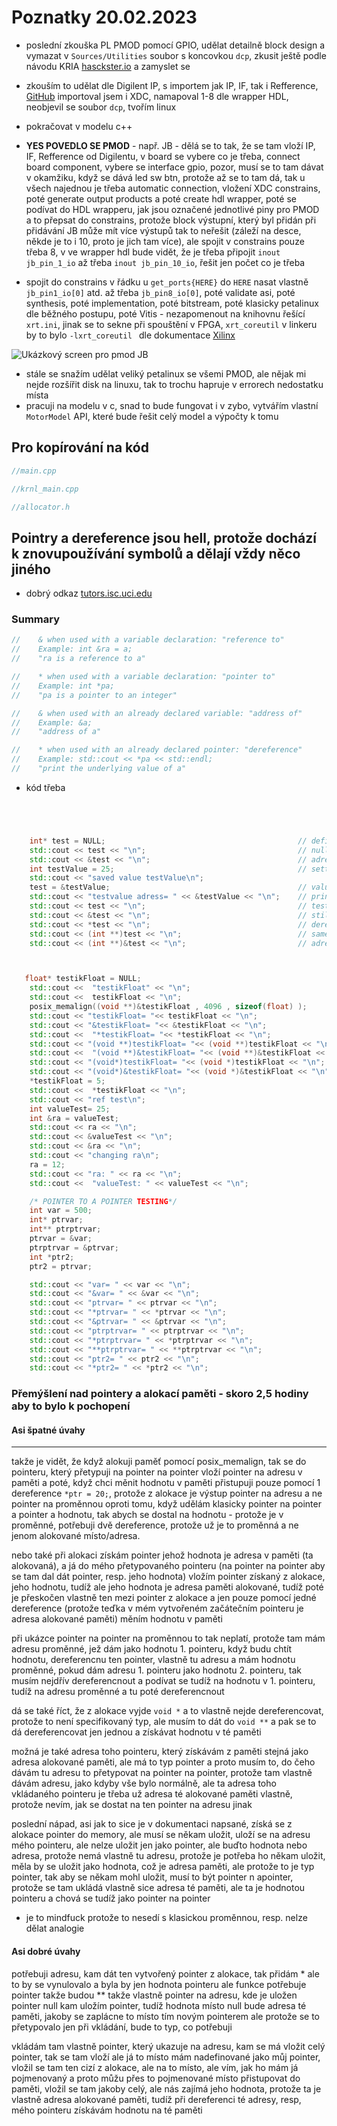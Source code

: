 # Poznatky 20.02.2023

- poslední zkouška PL PMOD pomocí GPIO, udělat detailně block design a vymazat v `Sources/Utilities` soubor s koncovkou `dcp`, zkusit ještě podle návodu KRIA [hasckster.io](https://www.hackster.io/whitney-knitter/rpi-pmod-connector-gpio-with-custom-pl-design-in-kria-kr260-53c40e) a zamyslet se
- zkouším to udělat dle Digilent IP, s importem jak IP, IF, tak i Refference, [GitHub](https://github.com/Digilent/vivado-library) importoval jsem i XDC, namapoval 1-8 dle wrapper HDL, neobjevil se soubor `dcp`, tvořím linux
- pokračovat v modelu c++

- **YES POVEDLO SE PMOD** - např. JB - dělá se to tak, že se tam vloží IP, IF, Refference od Digilentu, v board se vybere co je třeba, connect board component, vybere se interface gpio, pozor, musí se to tam dávat v okamžiku, když se dává led sw btn, protože až se to tam dá, tak u všech najednou je třeba automatic connection, vložení XDC constrains, poté generate output products a poté create hdl wrapper, poté se podívat do HDL wrapperu, jak jsou označené jednotlivé piny pro PMOD a to přepsat do constrains, protože block výstupní, který byl přidán při přidávání JB může mít více výstupů tak to neřešit (záleží na desce, někde je to i 10, proto je jich tam více), ale spojit v constrains pouze třeba 8, v ve wrapper hdl bude vidět, že je třeba připojit `inout jb_pin_1_io` až třeba `inout jb_pin_10_io`, řešit jen počet co je třeba
- spojit do constrains v řádku u `get_ports{HERE}` do `HERE` nasat vlastně `jb_pin1_io[0]` atd. až třeba `jb_pin8_io[0]`, poté validate asi, poté synthesis, poté implementation, poté bitstream, poté klasicky petalinux dle běžného postupu, poté Vitis - nezapomenout na knihovnu řešící `xrt.ini`, jinak se to sekne při spouštění v FPGA, `xrt_coreutil` v linkeru by to bylo `-lxrt_coreutil ` dle dokumentace [Xilinx](https://docs.xilinx.com/r/2021.2-English/ug1393-vitis-application-acceleration/Custom-Profiling-of-the-Host-Application)

![Ukázkový screen pro pmod JB](./images/20230220/20230220_ukazkovy_screen_pro_pmod_jb.png)

- stále se snažím udělat veliký petalinux se všemi PMOD, ale nějak mi nejde rozšířit disk na linuxu, tak to trochu hapruje v errorech nedostatku místa
- pracuji na modelu v c, snad to bude fungovat i v zybo, vytvářím vlastní `MotorModel` API, které bude řešit celý model a výpočty k tomu

## Pro kopírování na kód

```c++
//main.cpp

```

```c++
//krnl_main.cpp

```

```c++
//allocator.h

```

## Pointry a dereference jsou hell, protože dochází k znovupoužívání symbolů a dělají vždy něco jiného

- dobrý odkaz [tutors.isc.uci.edu](http://tutors.ics.uci.edu/index.php/tutor-resources/81-cpp-resources/122-cpp-ref-pointer-operators)

### Summary

```c++
//    & when used with a variable declaration: "reference to"
//    Example: int &ra = a;
//    "ra is a reference to a"

//    * when used with a variable declaration: "pointer to"
//    Example: int *pa;
//    "pa is a pointer to an integer"

//    & when used with an already declared variable: "address of"
//    Example: &a;
//    "address of a"

//    * when used with an already declared pointer: "dereference"
//    Example: std::cout << *pa << std::endl;
//    "print the underlying value of a"
```

- kód třeba

```c++




    int* test = NULL;                                           // defining a pointer
    std::cout << test << "\n";                                  // null adress output 0x0
    std::cout << &test << "\n";                                 // adress of a pointer variable in memory
    int testValue = 25;                                         // setting new value variable
    std::cout << "saved value testValue\n";
    test = &testValue;                                          // value of pointer holds adress of testValue
    std::cout << "testvalue adress= " << &testValue << "\n";    // printing out adress of testValue
    std::cout << test << "\n";                                  // test pointer value is adress of testValue
    std::cout << &test << "\n";                                 // still printing adress of a pointer variable in memory
    std::cout << *test << "\n";                                 // dereferencing value => getting value of testValue ,for struct it would be structName->variable
    std::cout << (int **)test << "\n";                          // same as test - it is value of test so adress of testValue variable
    std::cout << (int **)&test << "\n";                         // adress of a pointer



   float* testikFloat = NULL;                                                           // defining pointer
    std::cout <<  "testikFloat" << "\n";
    std::cout <<  testikFloat << "\n";                                                  // adress to which pointer points = NULL
    posix_memalign((void **)&testikFloat , 4096 , sizeof(float) );                      // potřebujete to vlastně vstup adresu, aby posix_memalign mohla změnit hodnotu pointeru na adresu pointeru který ukazuje na místo alokované v paměti, jenže ještě je třeba přetypovat tu adresu, protože je to typ pointer na pointer
    std::cout << "testikFloat= "<< testikFloat << "\n";                                 // value of testikFloat so adress of a memory
    std::cout << "&testikFloat= "<< &testikFloat << "\n";                               // adress of a pointer testikFloat
    std::cout <<  "*testikFloat= "<< *testikFloat << "\n";                              // value in a memory allocated memory place - dereferencing
    std::cout << "(void **)testikFloat= "<< (void **)testikFloat << "\n";               // value of a testikFloat so adress of a memory but with changed type
    std::cout <<  "(void **)&testikFloat= "<< (void **)&testikFloat << "\n";            // adress of a testikFloat in void format
    std::cout << "(void*)testikFloat= "<< (void *)testikFloat << "\n";
    std::cout << "(void*)&testikFloat= "<< (void *)&testikFloat << "\n";
    *testikFloat = 5;
    std::cout <<  *testikFloat << "\n";                                                 // setting value in a memory to which is pointed by pointer testikFloat, so dereference testikFloat and paste value 5 here
    std::cout << "ref test\n";
    int valueTest= 25;                                                                  // new integer value
    int &ra = valueTest;                                                                // ra is reference to a
    std::cout << ra << "\n";
    std::cout << &valueTest << "\n";                                                    // adress of a variable valueTest
    std::cout << &ra << "\n";                                                           // basically adress of a variable valueTest
    std::cout << "changing ra\n";
    ra = 12;                                                                            // changing value of ra so value of valueTest
    std::cout << "ra: " << ra << "\n";
    std::cout <<  "valueTest: " << valueTest << "\n";

    /* POINTER TO A POINTER TESTING*/
    int var = 500;
    int* ptrvar;
    int** ptrptrvar;
    ptrvar = &var;
    ptrptrvar = &ptrvar;
    int *ptr2;
    ptr2 = ptrvar;

    std::cout << "var= " << var << "\n";
    std::cout << "&var= " << &var << "\n";
    std::cout << "ptrvar= " << ptrvar << "\n";
    std::cout << "*ptrvar= " << *ptrvar << "\n";
    std::cout << "&ptrvar= " << &ptrvar << "\n";
    std::cout << "ptrptrvar= " << ptrptrvar << "\n";
    std::cout << "*ptrptrvar= " << *ptrptrvar << "\n";
    std::cout << "**ptrptrvar= " << **ptrptrvar << "\n";
    std::cout << "ptr2= " << ptr2 << "\n";
    std::cout << "*ptr2= " << *ptr2 << "\n";
```

### Přemýšlení nad pointery a alokací paměti - skoro 2,5 hodiny aby to bylo k pochopení

#### Asi špatné úvahy

---

takže je vidět, že když alokuji paměť pomocí posix_memalign, tak se do pointeru, který přetypuji na pointer na pointer vloží pointer na adresu v paměti a poté, když chci měnit hodnotu v paměti přistupuji pouze pomocí 1 dereference `*ptr = 20;`, protože z alokace je výstup pointer na adresu a ne pointer na proměnnou oproti tomu, když udělám klasicky pointer na pointer a pointer a hodnotu, tak abych se dostal na hodnotu - protože je v proměnné, potřebuji dvě dereference, protože už je to proměnná a ne jenom alokované místo/adresa.

nebo také při alokaci získám pointer jehož hodnota je adresa v paměti (ta alokovaná), a já do mého přetypovaného pointeru (na pointer na pointer aby se tam dal dát pointer, resp. jeho hodnota) vložím pointer získaný z alokace, jeho hodnotu, tudíž ale jeho hodnota je adresa paměti alokované, tudíž poté je přeskočen vlastně ten mezi pointer z alokace a jen pouze pomocí jedné dereference (protože teďka v mém vytvořeném začátečním pointeru je adresa alokované paměti) měním hodnotu v paměti

při ukázce pointer na pointer na proměnnou to tak neplatí, protože tam mám adresu proměnné, jež dám jako hodnotu 1. pointeru, když budu chtít hodnotu, dereferencnu ten pointer, vlastně tu adresu a mám hodnotu proměnné, pokud dám adresu 1. pointeru jako hodnotu 2. pointeru, tak musím nejdřív dereferencnout a podívat se tudíž na hodnotu v 1. pointeru, tudíž na adresu proměnné a tu poté dereferencnout

dá se také říct, že z alokace vyjde `void *` a to vlastně nejde dereferencovat, protože to není specifikovaný typ, ale musím to dát do `void **` a pak se to dá dereferencovat jen jednou a získávat hodnotu v té paměti

možná je také adresa toho pointeru, který získávám z paměti stejná jako adresa alokované paměti, ale má to typ pointer a proto musím to, do čeho dávám tu adresu to přetypovat na pointer na pointer, protože tam vlastně dávám adresu, jako kdyby vše bylo normálně, ale ta adresa toho vkládaného pointeru je třeba už adresa té alokované paměti vlastně, protože nevím, jak se dostat na ten pointer na adresu jinak

poslední nápad, asi jak to sice je v dokumentaci napsané, získá se z alokace pointer do memory, ale musí se někam uložit, uloží se na adresu mého pointeru, ale nelze uložit jen jako pointer, ale buďto hodnota nebo adresa, protože nemá vlastně tu adresu, protože je potřeba ho někam uložit, měla by se uložit jako hodnota, což je adresa paměti, ale protože to je typ pointer, tak aby se někam mohl uložit, musí to být pointer n apointer, protože se tam ukládá vlastně sice adresa té paměti, ale ta je hodnotou pointeru a chová se tudíž jako pointer na pointer

- je to mindfuck protože to nesedí s klasickou proměnnou, resp. nelze dělat analogie

#### Asi dobré úvahy

potřebuji adresu, kam dát ten vytvořený pointer z alokace, tak přidám \* ale to by se vynulovalo a byla by jen hodnota pointeru ale funkce potřebuje pointer takže budou \*\* takže vlastně pointer na adresu, kde je uložen pointer null kam uložím pointer, tudíž hodnota místo null bude adresa té paměti, jakoby se zaplácne to místo tím novým pointerem ale protože se to přetypovalo jen při vkládání, bude to typ, co potřebuji

vkládám tam vlastně pointer, který ukazuje na adresu, kam se má vložit celý pointer, tak se tam vloží ale já to místo mám nadefinované jako můj pointer, vložil se tam ten cizí z alokace, ale na to místo, ale vím, jak ho mám já pojmenovaný a proto můžu přes to pojmenované místo přistupovat do paměti, vložil se tam jakoby celý, ale nás zajímá jeho hodnota, protože ta je vlastně adresa alokované paměti, tudíž při dereferenci té adresy, resp, mého pointeru získávám hodnotu na té paměti
